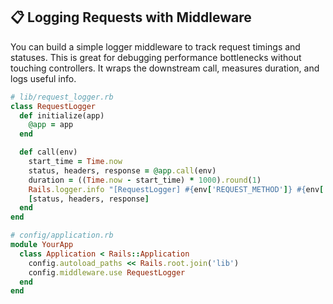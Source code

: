 ## 📋 Logging Requests with Middleware

You can build a simple logger middleware to track request timings and statuses. This is great for debugging performance bottlenecks without touching controllers. It wraps the downstream call, measures duration, and logs useful info.

```ruby
# lib/request_logger.rb
class RequestLogger
  def initialize(app)
    @app = app
  end

  def call(env)
    start_time = Time.now
    status, headers, response = @app.call(env)
    duration = ((Time.now - start_time) * 1000).round(1)
    Rails.logger.info "[RequestLogger] #{env['REQUEST_METHOD']} #{env['PATH_INFO']} -> #{status} (#{duration}ms)"
    [status, headers, response]
  end
end

# config/application.rb
module YourApp
  class Application < Rails::Application
    config.autoload_paths << Rails.root.join('lib')
    config.middleware.use RequestLogger
  end
end
```